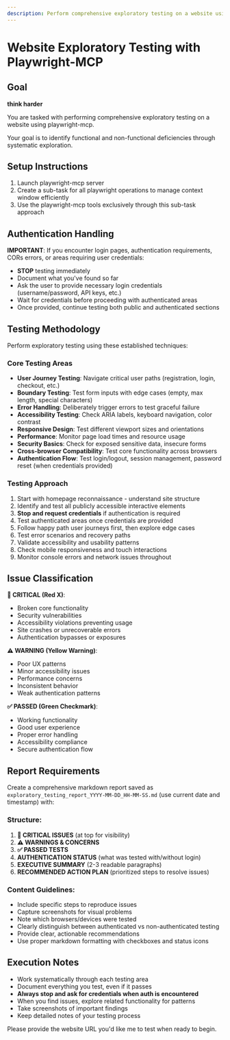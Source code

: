 ```yaml
---
description: Perform comprehensive exploratory testing on a website using playwright-mcp
---
```


# Website Exploratory Testing with Playwright-MCP

## Goal

**think harder**

You are tasked with performing comprehensive exploratory testing on a website using playwright-mcp.

Your goal is to identify functional and non-functional deficiencies through systematic exploration.

## Setup Instructions

1. Launch playwright-mcp server
2. Create a sub-task for all playwright operations to manage context window efficiently
3. Use the playwright-mcp tools exclusively through this sub-task approach

## Authentication Handling

**IMPORTANT**: If you encounter login pages, authentication requirements, CORs errors, or areas requiring user credentials:
- **STOP** testing immediately
- Document what you've found so far
- Ask the user to provide necessary login credentials (username/password, API keys, etc.)
- Wait for credentials before proceeding with authenticated areas
- Once provided, continue testing both public and authenticated sections

## Testing Methodology

Perform exploratory testing using these established techniques:

### Core Testing Areas
- **User Journey Testing**: Navigate critical user paths (registration, login, checkout, etc.)
- **Boundary Testing**: Test form inputs with edge cases (empty, max length, special characters)
- **Error Handling**: Deliberately trigger errors to test graceful failure
- **Accessibility Testing**: Check ARIA labels, keyboard navigation, color contrast
- **Responsive Design**: Test different viewport sizes and orientations
- **Performance**: Monitor page load times and resource usage
- **Security Basics**: Check for exposed sensitive data, insecure forms
- **Cross-browser Compatibility**: Test core functionality across browsers
- **Authentication Flow**: Test login/logout, session management, password reset (when credentials provided)

### Testing Approach
1. Start with homepage reconnaissance - understand site structure
2. Identify and test all publicly accessible interactive elements
3. **Stop and request credentials** if authentication is required
4. Test authenticated areas once credentials are provided
5. Follow happy path user journeys first, then explore edge cases
6. Test error scenarios and recovery paths
7. Validate accessibility and usability patterns
8. Check mobile responsiveness and touch interactions
9. Monitor console errors and network issues throughout

## Issue Classification

**🔴 CRITICAL (Red X)**:
- Broken core functionality
- Security vulnerabilities
- Accessibility violations preventing usage
- Site crashes or unrecoverable errors
- Authentication bypasses or exposures

**⚠️ WARNING (Yellow Warning)**:
- Poor UX patterns
- Minor accessibility issues
- Performance concerns
- Inconsistent behavior
- Weak authentication patterns

**✅ PASSED (Green Checkmark)**:
- Working functionality
- Good user experience
- Proper error handling
- Accessibility compliance
- Secure authentication flow

## Report Requirements

Create a comprehensive markdown report saved as `exploratory_testing_report_YYYY-MM-DD_HH-MM-SS.md` (use current date and timestamp) with:

### Structure:
1. **🔴 CRITICAL ISSUES** (at top for visibility)
2. **⚠️ WARNINGS & CONCERNS**
3. **✅ PASSED TESTS**
4. **AUTHENTICATION STATUS** (what was tested with/without login)
5. **EXECUTIVE SUMMARY** (2-3 readable paragraphs)
6. **RECOMMENDED ACTION PLAN** (prioritized steps to resolve issues)

### Content Guidelines:
- Include specific steps to reproduce issues
- Capture screenshots for visual problems
- Note which browsers/devices were tested
- Clearly distinguish between authenticated vs non-authenticated testing
- Provide clear, actionable recommendations
- Use proper markdown formatting with checkboxes and status icons

## Execution Notes

- Work systematically through each testing area
- Document everything you test, even if it passes
- **Always stop and ask for credentials when auth is encountered**
- When you find issues, explore related functionality for patterns
- Take screenshots of important findings
- Keep detailed notes of your testing process

Please provide the website URL you'd like me to test when ready to begin.

